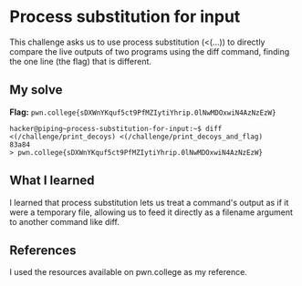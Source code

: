 # Process substitution for input
This challenge asks us to use process substitution (<(...)) to directly compare the live outputs of two programs using the diff command, finding the one line (the flag) that is different.

## My solve
**Flag:** `pwn.college{sDXWnYKquf5ct9PfMZIytiYhrip.0lNwMDOxwiN4AzNzEzW}`

```
hacker@piping~process-substitution-for-input:~$ diff <(/challenge/print_decoys) <(/challenge/print_decoys_and_flag)
83a84
> pwn.college{sDXWnYKquf5ct9PfMZIytiYhrip.0lNwMDOxwiN4AzNzEzW}

```

## What I learned
I learned that process substitution lets us treat a command's output as if it were a temporary file, allowing us to feed it directly as a filename argument to another command like diff.

## References 
I used the resources available on pwn.college as my reference.
